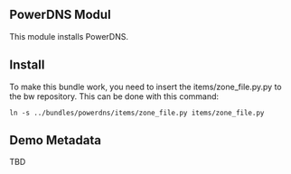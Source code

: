PowerDNS Modul
--------------

This module installs PowerDNS.

Install
-------

To make this bundle work, you need to insert the items/zone_file.py.py to the bw repository. This can be done with this command:

```
ln -s ../bundles/powerdns/items/zone_file.py items/zone_file.py
```

Demo Metadata
-------------

TBD
